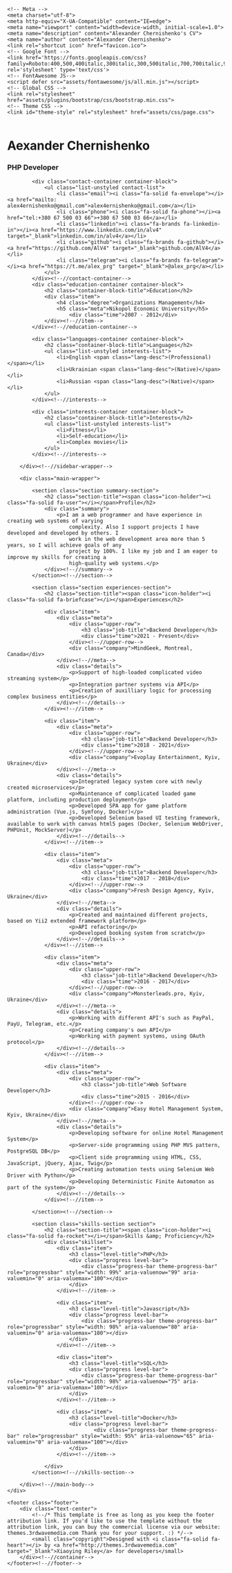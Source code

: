 <!DOCTYPE html>
<html lang="en">
<head>
    <title>CV Chernishenko Oleksandr</title>
    
    <!-- Meta -->
    <meta charset="utf-8">
    <meta http-equiv="X-UA-Compatible" content="IE=edge">
    <meta name="viewport" content="width=device-width, initial-scale=1.0">
    <meta name="description" content="Alexander Chernishenko's CV">
    <meta name="author" content="Alexander Chernishenko">
    <link rel="shortcut icon" href="favicon.ico">  
    <!-- Google Font -->
    <link href='https://fonts.googleapis.com/css?family=Roboto:400,500,400italic,300italic,300,500italic,700,700italic,900,900italic' rel='stylesheet' type='text/css'>
    <!-- FontAwesome JS-->
	<script defer src="assets/fontawesome/js/all.min.js"></script>
    <!-- Global CSS -->
    <link rel="stylesheet" href="assets/plugins/bootstrap/css/bootstrap.min.css">   
    <!-- Theme CSS -->  
    <link id="theme-style" rel="stylesheet" href="assets/css/page.css">
</head> 

<body>
    <div class="wrapper mt-lg-5">
        <div class="sidebar-wrapper">
            <div class="profile-container">
                <img class="profile" src="assets/images/alex.png" alt="" />
                <h1 class="name">Aexander Chernishenko</h1>
                <h3 class="tagline">PHP Developer</h3>
            </div><!--//profile-container-->
            
            <div class="contact-container container-block">
                <ul class="list-unstyled contact-list">
                    <li class="email"><i class="fa-solid fa-envelope"></i><a href="mailto: alex4ernishenko@gmail.com">alex4ernishenko@gmail.com</a></li>
                    <li class="phone"><i class="fa-solid fa-phone"></i><a href="tel:+380 67 500 03 66">+380 67 500 03 66</a></li>
                    <li class="linkedin"><i class="fa-brands fa-linkedin-in"></i><a href="https://www.linkedin.com/in/alv4" target="_blank">linkedin.com/in/alv4</a></li>
                    <li class="github"><i class="fa-brands fa-github"></i><a href="https://github.com/AlV4" target="_blank">github.com/AlV4</a></li>
                    <li class="telegram"><i class="fa-brands fa-telegram"></i><a href="https://t.me/alex_prg" target="_blank">@alex_prg</a></li>
                </ul>
            </div><!--//contact-container-->
            <div class="education-container container-block">
                <h2 class="container-block-title">Education</h2>
                <div class="item">
                    <h4 class="degree">Organizations Management</h4>
                    <h5 class="meta">Nikopol Economic University</h5>
	                    <div class="time">2007 - 2012</div>
                </div><!--//item-->
            </div><!--//education-container-->
            
            <div class="languages-container container-block">
                <h2 class="container-block-title">Languages</h2>
                <ul class="list-unstyled interests-list">
                    <li>English <span class="lang-desc">(Professional)</span></li>
                    <li>Ukrainian <span class="lang-desc">(Native)</span></li>
                    <li>Russian <span class="lang-desc">(Native)</span></li>
                </ul>
            </div><!--//interests-->
            
            <div class="interests-container container-block">
                <h2 class="container-block-title">Interests</h2>
                <ul class="list-unstyled interests-list">
                    <li>Fitness</li>
                    <li>Self-education</li>
                    <li>Complex movies</li>
                </ul>
            </div><!--//interests-->
            
        </div><!--//sidebar-wrapper-->
        
        <div class="main-wrapper">
            
            <section class="section summary-section">
                <h2 class="section-title"><span class="icon-holder"><i class="fa-solid fa-user"></i></span>Profile</h2>
                <div class="summary">
                    <p>I am a web programmer and have experience in creating web systems of varying
                        complexity. Also I support projects I have developed and developed by others. I
                        work in the web development area more than 5 years, so I will achieve goals of any
                        project by 100%. I like my job and I am eager to improve my skills for creating a
                        high-quality web systems.</p>
                </div><!--//summary-->
            </section><!--//section-->
            
            <section class="section experiences-section">
                <h2 class="section-title"><span class="icon-holder"><i class="fa-solid fa-briefcase"></i></span>Experiences</h2>
                
                <div class="item">
                    <div class="meta">
                        <div class="upper-row">
                            <h3 class="job-title">Backend Developer</h3>
                            <div class="time">2021 - Present</div>
                        </div><!--//upper-row-->
                        <div class="company">MindGeek, Montreal, Canada</div>
                    </div><!--//meta-->
                    <div class="details">
                        <p>Support of high-loaded complicated video streaming system</p>
                        <p>Integration partner systems via API</p>
                        <p>Creation of auxilliary logic for processing complex business entities</p>
                    </div><!--//details-->
                </div><!--//item-->
                
                <div class="item">
                    <div class="meta">
                        <div class="upper-row">
                            <h3 class="job-title">Backend Developer</h3>
                            <div class="time">2018 - 2021</div>
                        </div><!--//upper-row-->
                        <div class="company">Evoplay Entertainment, Kyiv, Ukraine</div>
                    </div><!--//meta-->
                    <div class="details">
                        <p>Integrated legacy system core with newly created microservices</p>
                        <p>Maintenance of complicated loaded game platform, including production deployment</p>
                        <p>Developed SPA app for game platform administration (Vue.js, Symfony, Docker)</p>
                        <p>Developed Selenium based UI testing framework, available to work with canvas html5 pages (Docker, Selenium WebDriver, PHPUnit, MockServer)</p>
                    </div><!--//details-->
                </div><!--//item-->
                
                <div class="item">
                    <div class="meta">
                        <div class="upper-row">
                            <h3 class="job-title">Backend Developer</h3>
                            <div class="time">2017 - 2018</div>
                        </div><!--//upper-row-->
                        <div class="company">Fresh Design Agency, Kyiv, Ukraine</div>
                    </div><!--//meta-->
                    <div class="details">
                        <p>Created and maintained different projects, based on Yii2 extended framework platform</p>
                        <p>API refactoring</p>
                        <p>Developed booking system from scratch</p>
                    </div><!--//details-->
                </div><!--//item-->

                <div class="item">
                    <div class="meta">
                        <div class="upper-row">
                            <h3 class="job-title">Backend Developer</h3>
                            <div class="time">2016 - 2017</div>
                        </div><!--//upper-row-->
                        <div class="company">Monsterleads.pro, Kyiv, Ukraine</div>
                    </div><!--//meta-->
                    <div class="details">
                        <p>Working with different API's such as PayPal, PayU, Telegram, etc.</p>
                        <p>Creating company's own API</p>
                        <p>Working with payment systems, using OAuth protocol</p>
                    </div><!--//details-->
                </div><!--//item-->

                <div class="item">
                    <div class="meta">
                        <div class="upper-row">
                            <h3 class="job-title">Web Software Developer</h3>
                            <div class="time">2015 - 2016</div>
                        </div><!--//upper-row-->
                        <div class="company">Easy Hotel Management System, Kyiv, Ukraine</div>
                    </div><!--//meta-->
                    <div class="details">
                        <p>Developing software for online Hotel Management System</p>
                        <p>Server-side programming using PHP MVS pattern, PostgreSQL DB</p>
                        <p>Client side programming using HTML, CSS, JavaScript, jQuery, Ajax, Twig</p>
                        <p>Creating automation tests using Selenium Web Driver with Python</p>
                        <p>Developing Deterministic Finite Automaton as part of the system</p>
                    </div><!--//details-->
                </div><!--//item-->
                
            </section><!--//section-->
            
            <section class="skills-section section">
                <h2 class="section-title"><span class="icon-holder"><i class="fa-solid fa-rocket"></i></span>Skills &amp; Proficiency</h2>
                <div class="skillset">        
                    <div class="item">
                        <h3 class="level-title">PHP</h3>
                        <div class="progress level-bar">
						    <div class="progress-bar theme-progress-bar" role="progressbar" style="width: 99%" aria-valuenow="99" aria-valuemin="0" aria-valuemax="100"></div>
						</div>                               
                    </div><!--//item-->
                    
                    <div class="item">
                        <h3 class="level-title">Javascript</h3>
                        <div class="progress level-bar">
						    <div class="progress-bar theme-progress-bar" role="progressbar" style="width: 98%" aria-valuenow="80" aria-valuemin="0" aria-valuemax="100"></div>
						</div>                              
                    </div><!--//item-->
                    
                    <div class="item">
                        <h3 class="level-title">SQL</h3>
                        <div class="progress level-bar">
						    <div class="progress-bar theme-progress-bar" role="progressbar" style="width: 98%" aria-valuenow="75" aria-valuemin="0" aria-valuemax="100"></div>
						</div>                                 
                    </div><!--//item-->
                    
                    <div class="item">
                        <h3 class="level-title">Docker</h3>
                        <div class="progress level-bar">
							    <div class="progress-bar theme-progress-bar" role="progressbar" style="width: 95%" aria-valuenow="65" aria-valuemin="0" aria-valuemax="100"></div>
						</div>                                
                    </div><!--//item-->
                    
                </div>  
            </section><!--//skills-section-->
            
        </div><!--//main-body-->
    </div>

    <footer class="footer">
        <div class="text-center">
            <!--/* This template is free as long as you keep the footer attribution link. If you'd like to use the template without the attribution link, you can buy the commercial license via our website: themes.3rdwavemedia.com Thank you for your support. :) */-->
            <small class="copyright">Designed with <i class="fa-solid fa-heart"></i> by <a href="http://themes.3rdwavemedia.com" target="_blank">Xiaoying Riley</a> for developers</small>
        </div><!--//container-->
    </footer><!--//footer-->
        
</body>
</html> 


